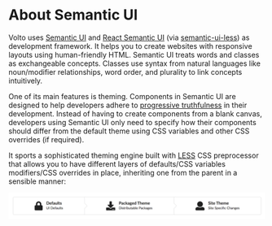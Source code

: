 # About Semantic UI

Volto uses [Semantic UI](https://semantic-ui.com/) and [React Semantic
UI](https://react.semantic-ui.com)
(via [semantic-ui-less](https://github.com/Semantic-Org/Semantic-UI-LESS))
as development framework. It helps you to create websites with responsive
layouts using human-friendly HTML. Semantic UI treats words and classes as
exchangeable concepts. Classes use syntax from natural languages like
noun/modifier relationships, word order, and plurality to link concepts
intuitively.

One of its main features is theming. Components in Semantic UI are designed to
help developers adhere to [progressive
truthfulness](https://semantic-ui.com/usage/theming.html) in their development.
Instead of having to create components from a blank canvas, developers using
Semantic UI only need to specify how their components should differ from the
default theme using CSS variables and other CSS overrides (if required).

It sports a sophisticated theming engine built with [LESS](http://lesscss.org/)
CSS preprocessor that allows you to have different layers of defaults/CSS variables
modifiers/CSS overrides in place, inheriting one from the parent in a sensible
manner:

![](semantictheming.png)

